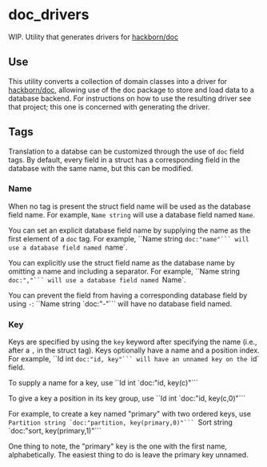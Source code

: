 # doc_drivers
WIP. Utility that generates drivers for [hackborn/doc](https://github.com/hackborn/doc)

## Use
This utility converts a collection of domain classes into a driver for [hackborn/doc](https://github.com/hackborn/doc), allowing use of the doc package to store and load data to a database backend. For instructions on how to use the resulting driver see that project; this one is concerned with generating the driver.

## Tags
Translation to a databse can be customized through the use of `doc` field tags. By default, every field in a struct has a corresponding field in the database with the same name, but this can be modified.

### Name
When no tag is present the struct field name will be used as the database field name. For example,
    ``Name string``
will use a database field named `Name`.

You can set an explicit database field name by supplying the name as the first element of a `doc` tag. For example,
    ``Name string `doc:"name"```
will use a database field named `name`.

You can explicitly use the struct field name as the database name by omitting a name and including a separator. For example,
    ``Name string `doc:","```
will use a database field named `Name`.

You can prevent the field from having a corresponding database field by using `-`:
    ``Name string `doc:"-"```
will have no database field named.

### Key
Keys are specified by using the `key` keyword after specifying the name (i.e., after a `,` in the struct tag). Keys optionally have a name and a position index. For example,
    ``Id int `doc:"id, key"```
will have an unnamed key on the `id` field.

To supply a name for a key, use
    ``Id int `doc:"id, key(c)"```

To give a key a position in its key group, use
    ``Id int `doc:"id, key(c,0)"```

For example, to create a key named "primary" with two ordered keys, use
    ``Partition string `doc:"partition, key(primary,0)"```
    ``Sort string `doc:"sort, key(primary,1)"```

One thing to note, the "primary" key is the one with the first name, alphabetically. The easiest thing to do is leave the primary key unnamed.